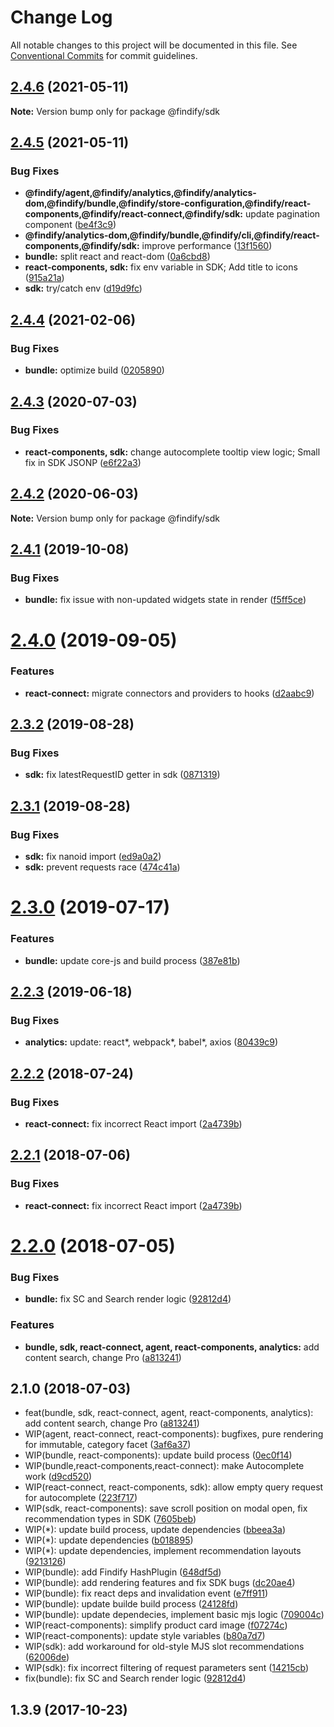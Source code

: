 # Change Log

All notable changes to this project will be documented in this file.
See [Conventional Commits](https://conventionalcommits.org) for commit guidelines.

## [2.4.6](https://github.com/findify/findify-js/compare/@findify/sdk@2.4.5...@findify/sdk@2.4.6) (2021-05-11)

**Note:** Version bump only for package @findify/sdk





## [2.4.5](https://github.com/findify/findify-js/compare/@findify/sdk@2.4.4...@findify/sdk@2.4.5) (2021-05-11)


### Bug Fixes

* **@findify/agent,@findify/analytics,@findify/analytics-dom,@findify/bundle,@findify/store-configuration,@findify/react-components,@findify/react-connect,@findify/sdk:** update pagination component ([be4f3c9](https://github.com/findify/findify-js/commit/be4f3c907b9b2f714cbecba757448baae49b8bcf))
* **@findify/analytics-dom,@findify/bundle,@findify/cli,@findify/react-components,@findify/sdk:** improve performance ([13f1560](https://github.com/findify/findify-js/commit/13f15603bd16caa94b75d29fdb00a0c239371389))
* **bundle:** split react and react-dom ([0a6cbd8](https://github.com/findify/findify-js/commit/0a6cbd8ea7041f919008db5335fae8db96a0d406))
* **react-components, sdk:** fix env variable in SDK; Add title to icons ([915a21a](https://github.com/findify/findify-js/commit/915a21a5dc4d16ad03670630ec7af2160363c319))
* **sdk:** try/catch env ([d19d9fc](https://github.com/findify/findify-js/commit/d19d9fce912d4bebc59e241c59e1f94e0622ae1d))





<a name="2.4.4"></a>
## [2.4.4](https://github.com/findify/findify-js/compare/@findify/sdk@2.4.3...@findify/sdk@2.4.4) (2021-02-06)


### Bug Fixes

* **bundle:** optimize build ([0205890](https://github.com/findify/findify-js/commit/0205890))




<a name="2.4.3"></a>
## [2.4.3](https://github.com/findify/findify-js/compare/@findify/sdk@2.4.2...@findify/sdk@2.4.3) (2020-07-03)


### Bug Fixes

* **react-components, sdk:** change autocomplete tooltip view logic; Small fix in SDK JSONP ([e6f22a3](https://github.com/findify/findify-js/commit/e6f22a3))




<a name="2.4.2"></a>
## [2.4.2](https://github.com/findify/findify-js/compare/@findify/sdk@2.4.1...@findify/sdk@2.4.2) (2020-06-03)




**Note:** Version bump only for package @findify/sdk

<a name="2.4.1"></a>
## [2.4.1](https://github.com/findify/findify-js/compare/@findify/sdk@2.4.0...@findify/sdk@2.4.1) (2019-10-08)


### Bug Fixes

* **bundle:** fix issue with non-updated widgets state in render ([f5ff5ce](https://github.com/findify/findify-js/commit/f5ff5ce))




<a name="2.4.0"></a>
# [2.4.0](https://github.com/findify/findify-js/compare/@findify/sdk@2.3.2...@findify/sdk@2.4.0) (2019-09-05)


### Features

* **react-connect:** migrate connectors and providers to hooks ([d2aabc9](https://github.com/findify/findify-js/commit/d2aabc9))




<a name="2.3.2"></a>
## [2.3.2](https://github.com/findify/findify-js/compare/@findify/sdk@2.3.1...@findify/sdk@2.3.2) (2019-08-28)


### Bug Fixes

* **sdk:** fix latestRequestID getter in sdk ([0871319](https://github.com/findify/findify-js/commit/0871319))




<a name="2.3.1"></a>
## [2.3.1](https://github.com/findify/findify-js/compare/@findify/sdk@2.3.0...@findify/sdk@2.3.1) (2019-08-28)


### Bug Fixes

* **sdk:** fix nanoid import ([ed9a0a2](https://github.com/findify/findify-js/commit/ed9a0a2))
* **sdk:** prevent requests race ([474c41a](https://github.com/findify/findify-js/commit/474c41a))




<a name="2.3.0"></a>
# [2.3.0](https://github.com/findify/findify-js/compare/@findify/sdk@2.2.3...@findify/sdk@2.3.0) (2019-07-17)


### Features

* **bundle:** update core-js and build process ([387e81b](https://github.com/findify/findify-js/commit/387e81b))




<a name="2.2.3"></a>
## [2.2.3](https://github.com/findify/findify-js/compare/@findify/sdk@2.2.1...@findify/sdk@2.2.3) (2019-06-18)


### Bug Fixes

* **analytics:** update: react*, webpack*, babel*, axios ([80439c9](https://github.com/findify/findify-js/commit/80439c9))





<a name="2.2.2"></a>
## [2.2.2](https://github.com/findify/findify-js/compare/@findify/sdk@2.1.0...@findify/sdk@2.2.2) (2018-07-24)


### Bug Fixes

* **react-connect:** fix incorrect React import ([2a4739b](https://github.com/findify/findify-js/commit/2a4739b))




<a name="2.2.1"></a>
## [2.2.1](https://github.com/findify/findify-js/compare/@findify/sdk@2.2.0...@findify/sdk@2.2.1) (2018-07-06)


### Bug Fixes

* **react-connect:** fix incorrect React import ([2a4739b](https://github.com/findify/findify-js/commit/2a4739b))





<a name="2.2.0"></a>
# [2.2.0](https://github.com/findify/findify-js/compare/@findify/sdk@2.0.1...@findify/sdk@2.2.0) (2018-07-05)


### Bug Fixes

* **bundle:** fix SC and Search render logic ([92812d4](https://github.com/findify/findify-js/commit/92812d4))


### Features

* **bundle, sdk, react-connect, agent, react-components, analytics:** add content search, change Pro ([a813241](https://github.com/findify/findify-js/commit/a813241))





<a name="2.1.0"></a>
## 2.1.0 (2018-07-03)

* feat(bundle, sdk, react-connect, agent, react-components, analytics): add content search, change Pro ([a813241](https://github.com/findify/findify-js/commit/a813241))
* WIP(agent, react-connect, react-components): bugfixes, pure rendering for immutable, category facet ([3af6a37](https://github.com/findify/findify-js/commit/3af6a37))
* WIP(bundle, react-components): update build process ([0ec0f14](https://github.com/findify/findify-js/commit/0ec0f14))
* WIP(bundle,react-components,react-connect): make Autocomplete work ([d9cd520](https://github.com/findify/findify-js/commit/d9cd520))
* WIP(react-connect, react-components, sdk): allow empty query request for autocomplete ([223f717](https://github.com/findify/findify-js/commit/223f717))
* WIP(sdk, react-components): save scroll position on modal open, fix recommendation types in SDK ([7605beb](https://github.com/findify/findify-js/commit/7605beb))
* WIP(*): update build process, update dependencies ([bbeea3a](https://github.com/findify/findify-js/commit/bbeea3a))
* WIP(*): update dependencies ([b018895](https://github.com/findify/findify-js/commit/b018895))
* WIP(*): update dependencies, implement recommendation layouts ([9213126](https://github.com/findify/findify-js/commit/9213126))
* WIP(bundle): add Findify HashPlugin ([648df5d](https://github.com/findify/findify-js/commit/648df5d))
* WIP(bundle): add rendering features and fix SDK bugs ([dc20ae4](https://github.com/findify/findify-js/commit/dc20ae4))
* WIP(bundle): fix react deps and invalidation event ([e7ff911](https://github.com/findify/findify-js/commit/e7ff911))
* WIP(bundle): update builde build process ([24128fd](https://github.com/findify/findify-js/commit/24128fd))
* WIP(bundle): update dependecies, implement basic mjs logic ([709004c](https://github.com/findify/findify-js/commit/709004c))
* WIP(react-components): simplify product card image ([f07274c](https://github.com/findify/findify-js/commit/f07274c))
* WIP(react-components): update style variables ([b80a7d7](https://github.com/findify/findify-js/commit/b80a7d7))
* WIP(sdk): add workaround for old-style MJS slot recommendations ([62006de](https://github.com/findify/findify-js/commit/62006de))
* WIP(sdk): fix incorrect filtering of request parameters sent ([14215cb](https://github.com/findify/findify-js/commit/14215cb))
* fix(bundle): fix SC and Search render logic ([92812d4](https://github.com/findify/findify-js/commit/92812d4))




<a name="1.3.9"></a>
## 1.3.9 (2017-10-23)
